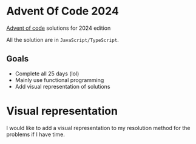 # Advent Of Code 2024

[Advent of code](https://adventofcode.com/2024) solutions for 2024 edition

All the solution are in `JavaScript/TypeScript`.

## Goals

* Complete all 25 days (lol)
* Mainly use functional programming
* Add visual representation of solutions

# Visual representation

I would like to add a visual representation to my resolution method for the problems if I have time.
